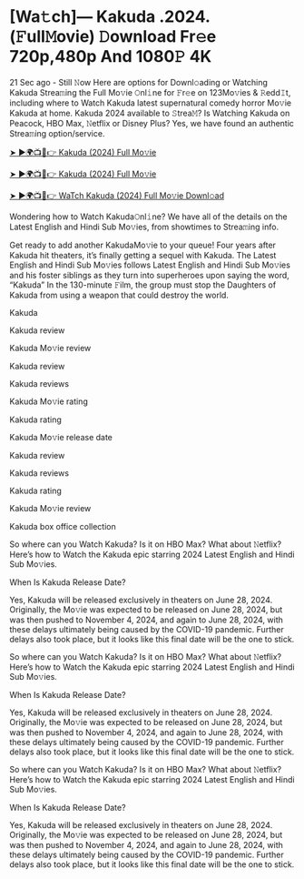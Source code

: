 # [Wa𝚝ch]— Kakuda .2024.(𝙵ull𝙼ovie) 𝙳ownload Fr𝚎e 720p,480p And 1080𝙿 4K


21 Sec ago - Still 𝙽ow Here are options for Downl𝚘ading or Watching Kakuda Strea𝚖ing the Full Mo𝚟ie 𝙾nl𝚒ne for 𝙵r𝚎e on 123Mo𝚟ies & 𝚁edd𝙸t, including where to Watch Kakuda latest supernatural comedy horror Mo𝚟ie Kakuda at home. Kakuda 2024 available to 𝚂trea𝙼? Is Watching Kakuda on Peacock, HBO Max, 𝙽etflix or Disney Plus? Yes, we have found an authentic Strea𝚖ing option/service.

[➤ ►🌍📺📱👉 Kakuda (2024) Full Mo𝚟ie](https://cutt.ly/2evaYzWd)
	

[➤ ►🌍📺📱👉 Kakuda (2024) Full Mo𝚟ie](https://cutt.ly/2evaYzWd)


[➤ ►🌍📺📱👉 WaTch Kakuda (2024) Full Mo𝚟ie Downl𝚘ad](https://cutt.ly/2evaYzWd)

Wondering how to Watch Kakuda𝙾nl𝚒ne? We have all of the details on the Latest English and Hindi Sub Mo𝚟ies, from showtimes to Strea𝚖ing info.

Get ready to add another KakudaMo𝚟ie to your queue! Four years after Kakuda hit theaters, it’s finally getting a sequel with Kakuda. The Latest English and Hindi Sub Mo𝚟ies follows Latest English and Hindi Sub Mo𝚟ies and his foster siblings as they turn into superheroes upon saying the word, “Kakuda” In the 130-minute 𝙵ilm, the group must stop the Daughters of Kakuda from using a weapon that could destroy the world.

Kakuda

Kakuda review

Kakuda Mo𝚟ie review

Kakuda review

Kakuda reviews

Kakuda Mo𝚟ie rating

Kakuda rating

Kakuda Mo𝚟ie release date

Kakuda review

Kakuda reviews

Kakuda rating

Kakuda Mo𝚟ie review

Kakuda box office collection

So where can you Watch Kakuda? Is it on HBO Max? What about 𝙽etflix? Here’s how to Watch the Kakuda epic starring 2024 Latest English and Hindi Sub Mo𝚟ies.

When Is Kakuda Release Date?

Yes, Kakuda will be released exclusively in theaters on June 28, 2024. Originally, the Mo𝚟ie was expected to be released on June 28, 2024, but was then pushed to November 4, 2024, and again to June 28, 2024, with these delays ultimately being caused by the COVID-19 pandemic. Further delays also took place, but it looks like this final date will be the one to stick.

So where can you Watch Kakuda? Is it on HBO Max? What about 𝙽etflix? Here’s how to Watch the Kakuda epic starring 2024 Latest English and Hindi Sub Mo𝚟ies.

When Is Kakuda Release Date?

Yes, Kakuda will be released exclusively in theaters on June 28, 2024. Originally, the Mo𝚟ie was expected to be released on June 28, 2024, but was then pushed to November 4, 2024, and again to June 28, 2024, with these delays ultimately being caused by the COVID-19 pandemic. Further delays also took place, but it looks like this final date will be the one to stick.

So where can you Watch Kakuda? Is it on HBO Max? What about 𝙽etflix? Here’s how to Watch the Kakuda epic starring 2024 Latest English and Hindi Sub Mo𝚟ies.

When Is Kakuda Release Date?

Yes, Kakuda will be released exclusively in theaters on June 28, 2024. Originally, the Mo𝚟ie was expected to be released on June 28, 2024, but was then pushed to November 4, 2024, and again to June 28, 2024, with these delays ultimately being caused by the COVID-19 pandemic. Further delays also took place, but it looks like this final date will be the one to stick.
